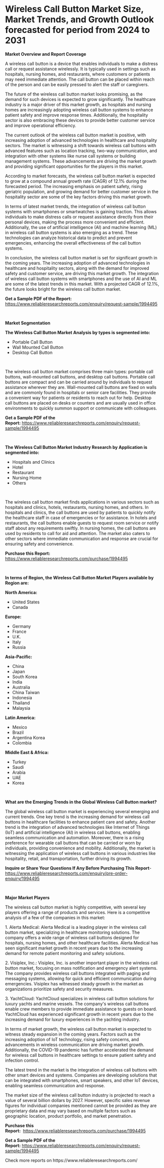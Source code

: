 <p><h1>Wireless Call Button Market Size, Market Trends, and Growth Outlook forecasted for period from 2024 to 2031</h1></p><p><strong>Market Overview and Report Coverage</strong></p>
<p><p>A wireless call button is a device that enables individuals to make a distress call or request assistance wirelessly. It is typically used in settings such as hospitals, nursing homes, and restaurants, where customers or patients may need immediate attention. The call button can be placed within reach of the person and can be easily pressed to alert the staff or caregivers.</p><p>The future of the wireless call button market looks promising, as the demand for such devices is expected to grow significantly. The healthcare industry is a major driver of this market growth, as hospitals and nursing homes are increasingly adopting wireless call button systems to enhance patient safety and improve response times. Additionally, the hospitality sector is also embracing these devices to provide better customer service and improve operational efficiency.</p><p>The current outlook of the wireless call button market is positive, with increasing adoption of advanced technologies in healthcare and hospitality sectors. The market is witnessing a shift towards wireless call buttons with advanced features such as location tracking, two-way communication, and integration with other systems like nurse call systems or building management systems. These advancements are driving the market growth and providing significant opportunities for the players in this market.</p><p>According to market forecasts, the wireless call button market is expected to grow at a compound annual growth rate (CAGR) of 12.1% during the forecasted period. The increasing emphasis on patient safety, rising geriatric population, and growing demand for better customer service in the hospitality sector are some of the key factors driving this market growth.</p><p>In terms of latest market trends, the integration of wireless call button systems with smartphones or smartwatches is gaining traction. This allows individuals to make distress calls or request assistance directly from their personal devices, making the process more convenient and efficient. Additionally, the use of artificial intelligence (AI) and machine learning (ML) in wireless call button systems is also emerging as a trend. These technologies can analyze historical data to predict and prevent emergencies, enhancing the overall effectiveness of the call button systems.</p><p>In conclusion, the wireless call button market is set for significant growth in the coming years. The increasing adoption of advanced technologies in healthcare and hospitality sectors, along with the demand for improved safety and customer service, are driving this market growth. The integration of wireless call button systems with smartphones and the use of AI and ML are some of the latest trends in this market. With a projected CAGR of 12.1%, the future looks bright for the wireless call button market.</p></p>
<p><strong>Get a Sample PDF of the Report:</strong> <a href="https://www.reliableresearchreports.com/enquiry/request-sample/1994495">https://www.reliableresearchreports.com/enquiry/request-sample/1994495</a></p>
<p>&nbsp;</p>
<p><strong>Market Segmentation</strong></p>
<p><strong>The Wireless Call Button Market Analysis by types is segmented into:</strong></p>
<p><ul><li>Portable Call Button</li><li>Wall Mounted Call Button</li><li>Desktop Call Button</li></ul></p>
<p>&nbsp;</p>
<p><p>The wireless call button market comprises three main types: portable call buttons, wall-mounted call buttons, and desktop call buttons. Portable call buttons are compact and can be carried around by individuals to request assistance wherever they are. Wall-mounted call buttons are fixed on walls and are commonly found in hospitals or senior care facilities. They provide a convenient way for patients or residents to reach out for help. Desktop call buttons are placed on desks or counters and are usually used in office environments to quickly summon support or communicate with colleagues.</p></p>
<p><strong>Get a Sample PDF of the Report:</strong>&nbsp;<a href="https://www.reliableresearchreports.com/enquiry/request-sample/1994495">https://www.reliableresearchreports.com/enquiry/request-sample/1994495</a></p>
<p>&nbsp;</p>
<p><strong>The Wireless Call Button Market Industry Research by Application is segmented into:</strong></p>
<p><ul><li>Hospitals and Clinics</li><li>Hotel</li><li>Restaurant</li><li>Nursing Home</li><li>Others</li></ul></p>
<p>&nbsp;</p>
<p><p>The wireless call button market finds applications in various sectors such as hospitals and clinics, hotels, restaurants, nursing homes, and others. In hospitals and clinics, the call buttons are used by patients to quickly notify the healthcare staff in case of emergencies or for assistance. In hotels and restaurants, the call buttons enable guests to request room service or notify staff about any requirements swiftly. In nursing homes, the call buttons are used by residents to call for aid and attention. The market also caters to other sectors where immediate communication and response are crucial for ensuring safety and convenience.</p></p>
<p><strong>Purchase this Report:</strong>&nbsp; <a href="https://www.reliableresearchreports.com/purchase/1994495">https://www.reliableresearchreports.com/purchase/1994495</a></p>
<p>&nbsp;</p>
<p><strong>In terms of Region, the Wireless Call Button Market Players available by Region are:</strong></p>
<p>
    <p> <strong> North America: </strong>
        <ul>
            <li>United States</li>
            <li>Canada</li>
        </ul>
        </p> 
    <p> <strong> Europe: </strong>
        <ul>
            <li>Germany</li>
            <li>France</li>
            <li>U.K.</li>
            <li>Italy</li>
            <li>Russia</li>
        </ul>
        </p> 
    <p> <strong> Asia-Pacific: </strong>
        <ul>
            <li>China</li>
            <li>Japan</li>
            <li>South Korea</li>
            <li>India</li>
            <li>Australia</li>
            <li>China Taiwan</li>
            <li>Indonesia</li>
            <li>Thailand</li>
            <li>Malaysia</li>
        </ul>
        </p> 
    <p> <strong> Latin America: </strong>
        <ul>
            <li>Mexico</li>
            <li>Brazil</li>
            <li>Argentina Korea</li>
            <li>Colombia</li>
        </ul>
        </p> 
    <p> <strong> Middle East & Africa: </strong>
        <ul>
            <li>Turkey</li>
            <li>Saudi</li>
            <li>Arabia</li>
            <li>UAE</li>
            <li>Korea</li>
        </ul>
    </p>
    </p>
<p>&nbsp;</p>
<p><strong>What are the Emerging Trends in the Global Wireless Call Button market?</strong></p>
<p><p>The global wireless call button market is experiencing several emerging and current trends. One key trend is the increasing demand for wireless call buttons in healthcare facilities to enhance patient care and safety. Another trend is the integration of advanced technologies like Internet of Things (IoT) and artificial intelligence (AI) in wireless call buttons, enabling seamless communication and automation. Moreover, there is a rising preference for wearable call buttons that can be carried or worn by individuals, providing convenience and mobility. Additionally, the market is witnessing the application of wireless call buttons in various industries like hospitality, retail, and transportation, further driving its growth.</p></p>
<p><strong>Inquire or Share Your Questions If Any Before Purchasing This Report</strong>- <a href="https://www.reliableresearchreports.com/enquiry/pre-order-enquiry/1994495">https://www.reliableresearchreports.com/enquiry/pre-order-enquiry/1994495</a></p>
<p>&nbsp;</p>
<p><strong>Major Market Players</strong></p>
<p><p>The wireless call button market is highly competitive, with several key players offering a range of products and services. Here is a competitive analysis of a few of the companies in this market:</p><p>1. Alerta Medical: Alerta Medical is a leading player in the wireless call button market, specializing in healthcare monitoring solutions. The company offers a wide range of wireless call buttons designed for hospitals, nursing homes, and other healthcare facilities. Alerta Medical has seen significant market growth in recent years due to the increasing demand for remote patient monitoring and safety solutions.</p><p>2. Visiplex, Inc.: Visiplex, Inc. is another important player in the wireless call button market, focusing on mass notification and emergency alert systems. The company provides wireless call buttons integrated with paging and messaging systems, allowing for quick and efficient communication during emergencies. Visiplex has witnessed steady growth in the market as organizations prioritize safety and security measures.</p><p>3. YachtCloud: YachtCloud specializes in wireless call button solutions for luxury yachts and marine vessels. The company's wireless call buttons enable crew members to provide immediate assistance to guests on board. YachtCloud has experienced significant growth in recent years due to the increasing demand for luxury experiences in the yachting industry.</p><p>In terms of market growth, the wireless call button market is expected to witness steady expansion in the coming years. Factors such as the increasing adoption of IoT technology, rising safety concerns, and advancements in wireless communication are driving market growth. Additionally, the COVID-19 pandemic has further accelerated the demand for wireless call buttons in healthcare settings to ensure patient safety and infection control.</p><p>The latest trend in the market is the integration of wireless call buttons with other smart devices and systems. Companies are developing solutions that can be integrated with smartphones, smart speakers, and other IoT devices, enabling seamless communication and response.</p><p>The market size of the wireless call button industry is projected to reach a value of several billion dollars by 2027. However, specific sales revenue figures for individual companies mentioned cannot be provided as they are proprietary data and may vary based on multiple factors such as geographic location, product portfolio, and market penetration.</p></p>
<p><strong>Purchase this Report:</strong>&nbsp;&nbsp;<a href="https://www.reliableresearchreports.com/purchase/1994495">https://www.reliableresearchreports.com/purchase/1994495</a></p>
<p></p>
<p><strong>Get a Sample PDF of the Report:</strong>&nbsp;<a href="https://www.reliableresearchreports.com/enquiry/request-sample/1994495">https://www.reliableresearchreports.com/enquiry/request-sample/1994495</a></p>
<p>Check more reports on https://www.reliableresearchreports.com/</p>